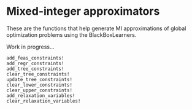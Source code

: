 # Mixed-integer approximators

These are the functions that help generate MI approximations of global optimization problems using the BlackBoxLearners. 

Work in progress...

```@docs
add_feas_constraints!
add_regr_constraints!
add_tree_constraints!
clear_tree_constraints!
update_tree_constraints!
clear_lower_constraints!
clear_upper_constraints!
add_relaxation_variables! 
clear_relaxation_variables!
```